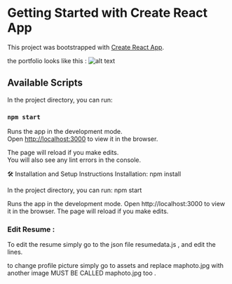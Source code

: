 # Getting Started with Create React App

This project was bootstrapped with [Create React App](https://github.com/facebook/create-react-app).

the portfolio looks like this : 
![alt text](https://i.imgur.com/mOvtmnq.jpg)


## Available Scripts

In the project directory, you can run:

### `npm start`

Runs the app in the development mode.\
Open [http://localhost:3000](http://localhost:3000) to view it in the browser.

The page will reload if you make edits.\
You will also see any lint errors in the console.

🛠 Installation and Setup Instructions
Installation: npm install

In the project directory, you can run: npm start

Runs the app in the development mode.
Open http://localhost:3000 to view it in the browser. The page will reload if you make edits.

### Edit Resume : 
To edit the resume simply go to the json file resumedata.js , and edit the lines.

to change profile picture simply go to assets and replace maphoto.jpg with another image MUST BE CALLED maphoto.jpg too .
